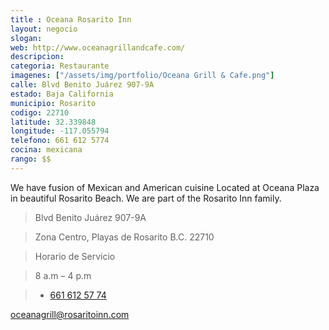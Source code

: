 ```yaml
---
title : Oceana Rosarito Inn
layout: negocio
slogan: 
web: http://www.oceanagrillandcafe.com/
descripcion: 
categoria: Restaurante
imagenes: ["/assets/img/portfolio/Oceana Grill & Cafe.png"]
calle: Blvd Benito Juárez 907-9A
estado: Baja California
municipio: Rosarito
codigo: 22710
latitude: 32.339848
longitude: -117.055794
telefono: 661 612 5774
cocina: mexicana
rango: $$
---
```


We have fusion of Mexican and American cuisine Located at Oceana Plaza in beautiful Rosarito Beach. We are part of the Rosarito Inn family.

>Blvd Benito Juárez 907-9A

>Zona Centro, Playas de Rosarito B.C. 22710

>Horario de Servicio 

>8 a.m – 4 p.m

>* <a href="tel:+526616125774">661 612 57 74</a>

<oceanagrill@rosaritoinn.com>
